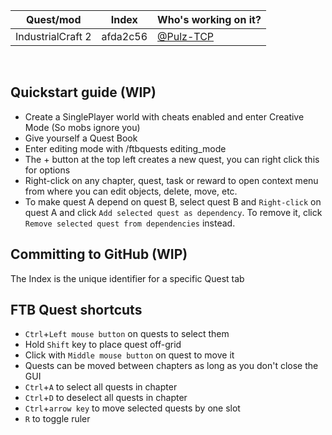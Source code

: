 | Quest/mod | Index | Who's working on it? |
| ------------- | ------------- | ------------- |
| IndustrialCraft 2 | afda2c56 | [@Pulz-TCP](https://github.com/Pulz-TCP) |

<br>

## Quickstart guide (WIP)

- Create a SinglePlayer world with cheats enabled and enter Creative Mode (So mobs ignore you)
- Give yourself a Quest Book
- Enter editing mode with /ftbquests editing_mode
- The + button at the top left creates a new quest, you can right click this for options
- Right-click on any chapter, quest, task or reward to open context menu from where you can edit objects, delete, move, etc.
- To make quest A depend on quest B, select quest B and `Right-click` on quest A and click `Add selected quest as dependency`. To remove it, click `Remove selected quest from dependencies` instead.

## Committing to GitHub (WIP)
The Index is the unique identifier for a specific Quest tab

## FTB Quest shortcuts

-  `Ctrl`+`Left mouse button` on quests to select them
- Hold `Shift` key to place quest off-grid
- Click with `Middle mouse button` on quest to move it
- Quests can be moved between chapters as long as you don't close the GUI
-  `Ctrl`+`A` to select all quests in chapter
-  `Ctrl`+`D` to deselect all quests in chapter
-  `Ctrl`+`arrow key` to move selected quests by one slot
-  `R` to toggle ruler